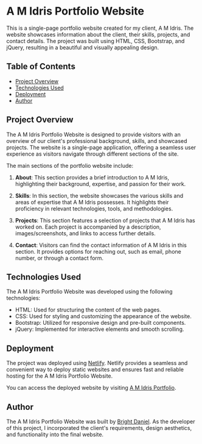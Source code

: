 # A M Idris Portfolio Website

This is a single-page portfolio website created for my client, A M Idris. The website showcases information about the client, their skills, projects, and contact details. The project was built using HTML, CSS, Bootstrap, and jQuery, resulting in a beautiful and visually appealing design.

## Table of Contents

- [Project Overview](#project-overview)
- [Technologies Used](#technologies-used)
- [Deployment](#deployment)
- [Author](#author)

## Project Overview

The A M Idris Portfolio Website is designed to provide visitors with an overview of our client's professional background, skills, and showcased projects. The website is a single-page application, offering a seamless user experience as visitors navigate through different sections of the site.

The main sections of the portfolio website include:

1. **About**: This section provides a brief introduction to A M Idris, highlighting their background, expertise, and passion for their work.

2. **Skills**: In this section, the website showcases the various skills and areas of expertise that A M Idris possesses. It highlights their proficiency in relevant technologies, tools, and methodologies.

3. **Projects**: This section features a selection of projects that A M Idris has worked on. Each project is accompanied by a description, images/screenshots, and links to access further details.

4. **Contact**: Visitors can find the contact information of A M Idris in this section. It provides options for reaching out, such as email, phone number, or through a contact form.

## Technologies Used

The A M Idris Portfolio Website was developed using the following technologies:

- HTML: Used for structuring the content of the web pages.
- CSS: Used for styling and customizing the appearance of the website.
- Bootstrap: Utilized for responsive design and pre-built components.
- jQuery: Implemented for interactive elements and smooth scrolling.

## Deployment

The project was deployed using [Netlify](https://www.netlify.com/). Netlify provides a seamless and convenient way to deploy static websites and ensures fast and reliable hosting for the A M Idris Portfolio Website.

You can access the deployed website by visiting [A M Idris Portfolio](https://dreamy-squirrel-199bf3.netlify.app/).

## Author

The A M Idris Portfolio Website was built by [Bright Daniel](https://github.com/BrightDaniel). As the developer of this project, I incorporated the client's requirements, design aesthetics, and functionality into the final website.


